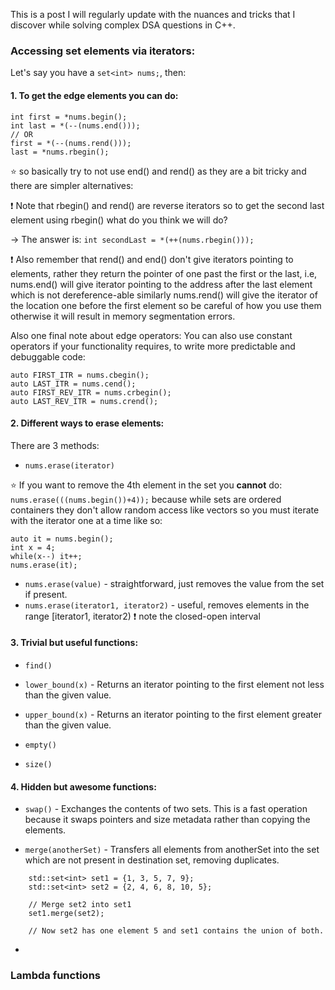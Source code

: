 This is a post I will regularly update with the nuances and tricks that I discover while solving complex DSA questions in C++.

### Accessing set elements via iterators:
Let's say you have a `set<int> nums;`, then:
#### 1. To get the edge elements you can do:
```
int first = *nums.begin();
int last = *(--(nums.end()));
// OR    
first = *(--(nums.rend()));
last = *nums.rbegin();
```

⭐️ so basically try to not use end() and rend() as they are a bit tricky and there are simpler alternatives:

❗️ Note that rbegin() and rend() are reverse iterators so to get the second last element using rbegin() what do you think we will do?

-> The answer is: `int secondLast = *(++(nums.rbegin()));`

❗️ Also remember that rend() and end() don't give iterators pointing to elements, rather they return the pointer of one past the first or the last, i.e, nums.end() will give iterator pointing to the address after the last element which is not dereference-able similarly nums.rend() will give the iterator of the location one before the first element so be careful of how you use them otherwise it will result in memory segmentation errors.

Also one final note about edge operators:
You can also use constant operators if your functionality requires, to write more predictable and debuggable code:
```
auto FIRST_ITR = nums.cbegin();
auto LAST_ITR = nums.cend();
auto FIRST_REV_ITR = nums.crbegin();
auto LAST_REV_ITR = nums.crend();
```

#### 2. Different ways to erase elements:
There are 3 methods:
- `nums.erase(iterator)`


⭐️ If you want to remove the 4th element in the set you **cannot** do:
`nums.erase(((nums.begin())+4));`
because while sets are ordered containers they don't allow random access like vectors so you must iterate with the iterator one at a time like so:
```
auto it = nums.begin();
int x = 4;
while(x--) it++;
nums.erase(it);
```
- `nums.erase(value)` - straightforward, just removes the value from the set if present.
- `nums.erase(iterator1, iterator2)` - useful, removes elements in the range [iterator1, iterator2) ❗️ note the closed-open interval

#### 3. Trivial but useful functions:
- `find()`
- `lower_bound(x)` - Returns an iterator pointing to the first element not less than the given value.
- `upper_bound(x)` - Returns an iterator pointing to the first element greater than the given value.

- `empty()`
- `size()`

#### 4. Hidden but awesome functions:
- `swap()` - Exchanges the contents of two sets. This is a fast operation because it swaps pointers and size metadata rather than copying the elements.

- `merge(anotherSet)` - Transfers all elements from anotherSet into the set which are not present in destination set, removing duplicates.

```
    std::set<int> set1 = {1, 3, 5, 7, 9};
    std::set<int> set2 = {2, 4, 6, 8, 10, 5};

    // Merge set2 into set1
    set1.merge(set2);

    // Now set2 has one element 5 and set1 contains the union of both.

```
-

### Lambda functions